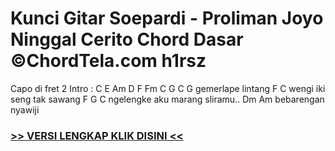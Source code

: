 
 # Kunci Gitar Soepardi - Proliman Joyo Ninggal Cerito Chord Dasar ©ChordTela.com h1rsz


Capo di fret 2 Intro : C E Am D F Fm C G C G gemerlape lintang F C wengi iki seng tak sawang F G C ngelengke aku marang sliramu.. Dm Am bebarengan nyawiji

###  <a href="https://shortlighzx.web.app?sq=Kunci Gitar Soepardi - Proliman Joyo Ninggal Cerito Chord Dasar ©ChordTela.com"> >> VERSI LENGKAP KLIK DISINI << </a>
